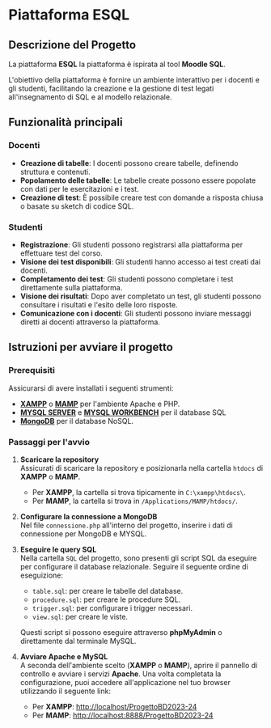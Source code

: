 # Piattaforma ESQL

## Descrizione del Progetto

La piattaforma **ESQL** la piattaforma è ispirata al tool **Moodle SQL**.

L'obiettivo della piattaforma è fornire un ambiente interattivo per i docenti e gli studenti, facilitando la creazione e la gestione di test legati all'insegnamento di SQL e al modello relazionale.

## Funzionalità principali

### Docenti
- **Creazione di tabelle**: I docenti possono creare tabelle, definendo struttura e contenuti.
- **Popolamento delle tabelle**: Le tabelle create possono essere popolate con dati per le esercitazioni e i test.
- **Creazione di test**: È possibile creare test con domande a risposta chiusa o basate su sketch di codice SQL.

### Studenti
- **Registrazione**: Gli studenti possono registrarsi alla piattaforma per effettuare test del corso.
- **Visione dei test disponibili**: Gli studenti hanno accesso ai test creati dai docenti.
- **Completamento dei test**: Gli studenti possono completare i test direttamente sulla piattaforma.
- **Visione dei risultati**: Dopo aver completato un test, gli studenti possono consultare i risultati e l'esito delle loro risposte.
- **Comunicazione con i docenti**: Gli studenti possono inviare messaggi diretti ai docenti attraverso la piattaforma.


## Istruzioni per avviare il progetto

### Prerequisiti

Assicurarsi di avere installati i seguenti strumenti:
- **[XAMPP](https://www.apachefriends.org/index.html)** o **[MAMP](https://www.mamp.info/en/downloads/)** per l'ambiente Apache e PHP.
- **[MYSQL SERVER](https://dev.mysql.com/downloads/mysql/)** e **[MYSQL WORKBENCH](https://dev.mysql.com/downloads/workbench/)** per il database SQL
- **[MongoDB](https://www.mongodb.com/try/download/community-kubernetes-operator)** per il database NoSQL.

### Passaggi per l'avvio

1. **Scaricare la repository**  
   Assicurati di scaricare la repository e posizionarla nella cartella `htdocs` di **XAMPP** o **MAMP**. 

   - Per **XAMPP**, la cartella si trova tipicamente in `C:\xampp\htdocs\`.
   - Per **MAMP**, la cartella si trova in `/Applications/MAMP/htdocs/`.

2. **Configurare la connessione a MongoDB**  
   Nel file `connessione.php` all'interno del progetto, inserire i dati di connessione per MongoDB e MYSQL.

3. **Eseguire le query SQL**  
   Nella cartella `SQL` del progetto, sono presenti gli script SQL da eseguire per configurare il database relazionale. 
   Seguire il seguente ordine di eseguizione:
   - `table.sql`: per creare le tabelle del database.
   - `procedure.sql`: per creare le procedure SQL.
   - `trigger.sql`: per configurare i trigger necessari.
   - `view.sql`: per creare le viste.

   Questi script si possono eseguire attraverso **phpMyAdmin** o direttamente dal terminale MySQL.

4. **Avviare Apache e MySQL**  
   A seconda dell'ambiente scelto (**XAMPP** o **MAMP**), aprire il pannello di controllo e avviare i servizi **Apache**.
   Una volta completata la configurazione, puoi accedere all'applicazione nel tuo browser utilizzando il seguente link:
      - Per **XAMPP**: [http://localhost/ProgettoBD2023-24](http://localhost/ProgettoBD2023-24)
      - Per **MAMP**: [http://localhost:8888/ProgettoBD2023-24](http://localhost:8888/ProgettoBD2023-24)

